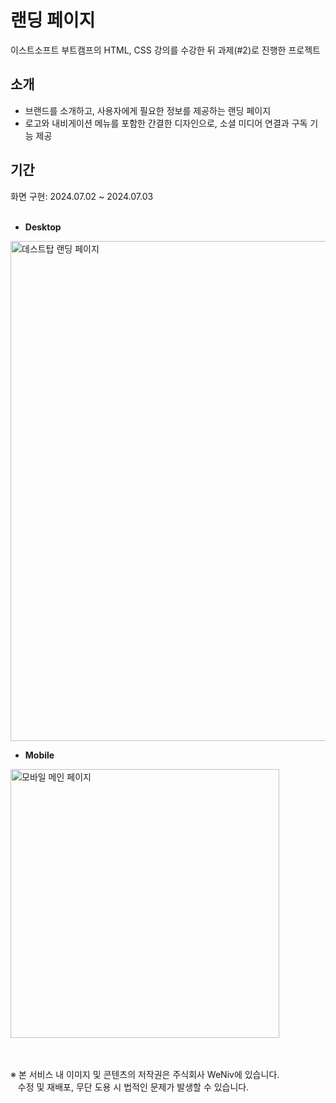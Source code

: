 # 랜딩 페이지
이스트소프트 부트캠프의 HTML, CSS 강의를 수강한 뒤 과제(#2)로 진행한 프로젝트

## 소개
- 브랜드를 소개하고, 사용자에게 필요한 정보를 제공하는 랜딩 페이지
- 로고와 내비게이션 메뉴를 포함한 간결한 디자인으로, 소셜 미디어 연결과 구독 기능 제공

## 기간
화면 구현: 2024.07.02 ~ 2024.07.03
<br /><br />
- <b>Desktop</b>
<img src="https://github.com/page1597/landing-page/assets/62283847/ab7a90fc-3bec-4171-8136-4389fcaedd46" width="800" alt="데스트탑 랜딩 페이지" />

- <b>Mobile</b>
<img src="https://github.com/page1597/landing-page/assets/62283847/2d81f2fd-b86c-401c-8dfe-d116be8a541e" width="430" alt="모바일 메인 페이지" />

<br /><br />
※ 본 서비스 내 이미지 및 콘텐츠의 저작권은 주식회사 WeNiv에 있습니다.<br />
$~~~$수정 및 재배포, 무단 도용 시 법적인 문제가 발생할 수 있습니다.

